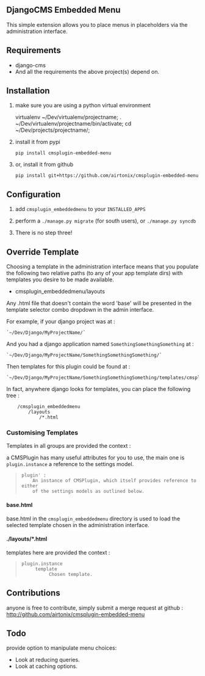 ## DjangoCMS Embedded Menu

This simple extension allows you to place menus in placeholders via the
administration interface.


## Requirements

* django-cms
* And all the requirements the above project(s) depend on.


## Installation

1. make sure you are using a python virtual environment

     virtualenv ~/Dev/virtualenv/projectname;
     . ~/Dev/virtualenv/projectname/bin/activate;
     cd ~/Dev/projects/projectname/;

2. install it from pypi

    `pip install cmsplugin-embedded-menu`

3. or, install it from github

    `pip install git+https://github.com/airtonix/cmsplugin-embedded-menu`

## Configuration

1. add `cmsplugin_embeddedmenu` to your `INSTALLED_APPS`

2. perform a `./manage.py migrate` (for south users), or `./manage.py syncdb`

3. There is no step three!


## Override Template

Choosing a template in the administration interface means that you
populate the following two relative paths (to any of your app template dirs)
with templates you desire to be made available.

* cmsplugin_embeddedmenu/layouts

Any .html file that doesn't contain the word 'base' will be presented in
the template selector combo dropdown in the admin interface.

For example, if your django project was at :

    `~/Dev/Django/MyProjectName/`

And you had a django application named `SomethingSomethingSomething` at :

    `~/Dev/Django/MyProjectName/SomethingSomethingSomething/`

Then templates for this plugin could be found at :

    `~/Dev/Django/MyProjectName/SomethingSomethingSomething/templates/cmsplugin_embeddedmenu/layouts/*.html`

In fact, anywhere django looks for templates, you can place the following tree :

```
    /cmsplugin_embeddedmenu
        /layouts
            /*.html
```

### Customising Templates

Templates in all groups are provided the context :

a CMSPlugin has many useful attributes for you to use, the main one
is `plugin.instance` a reference to the settings model.

>     plugin' :
>         An instance of CMSPlugin, which itself provides reference to either
>         of the settings models as outlined below.

#### base.html

base.html in the `cmsplugin_embeddedmenu` directory is used to load the
selected template chosen in the administration interface.


#### ./layouts/*.html

templates here are provided the context :

>     plugin.instance
>          template
>               Chosen template.
>



## Contributions

anyone is free to contribute, simply submit a merge request at
github : http://github.com/airtonix/cmsplugin-embedded-menu


## Todo

provide option to manipulate menu choices:

* Look at reducing queries.
* Look at caching options.
